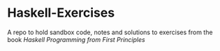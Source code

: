 # Haskell-Exercises

A repo to hold sandbox code, notes and solutions to exercises from the book *Haskell Programming from First Principles*
